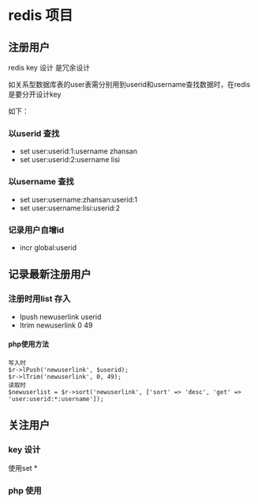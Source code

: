 redis 项目
===========
## 注册用户
redis key 设计 是冗余设计

如关系型数据库表的user表需分别用到userid和username查找数据时，在redis是要分开设计key

如下：


### 以userid 查找
*   set user:userid:1:username zhansan
*   set user:userid:2:username lisi

### 以username 查找
*   set user:username:zhansan:userid:1
*   set user:username:lisi:userid:2

### 记录用户自增id
*   incr global:userid

## 记录最新注册用户

### 注册时用list 存入
*   lpush newuserlink userid
*   ltrim newuserlink 0 49
#### php使用方法
~~~
写入时
$r->lPush('newuserlink', $userid);
$r->lTrim('newuserlink', 0, 49);
读取时
$newuserlist = $r->sort('newuserlink', ['sort' => 'desc', 'get' => 'user:userid:*:username']);
~~~

## 关注用户

### key 设计

使用set
* 
### php 使用
~~~

~~~